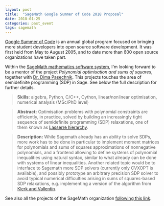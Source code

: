 ```yaml
---
layout: post
title:  "SageMath Google Summer of Code 2018 Proposal"
date: 2018-01-25
categories: past_event
tags: sagemath
---
```


[Google Summer of Code](https://summerofcode.withgoogle.com/) is an annual global
program focused on bringing more student developers into open source software
development. It was first held from May to August 2005, and to date more than 600 open source
organizations have taken part.

Within the [SageMath mathematics software system](www.sagemath.org), I'm looking forward
to be a mentor of the project *Polynomial optimisation and sums of squares*,
together with [Dr. Dima Pasechnik](https://www.cs.ox.ac.uk/people/dmitrii.pasechnik/).
This projects touches the area of semidefinite programming (SDP) in Sage. See below the full
description for further details.

> **Skills:** algebra, Python, C/C++, Cython, linear/nonlinear optimisation, numerical analysis (MSc/PhD level)

> **Abstract:** Optimisation problems with polynomial constraints are efficiently, in practice, solved by building an increasingly tight sequence of semidefinite programming (SDP) relaxations, one of them known as [Lasserre hierarchy](https://en.wikipedia.org/wiki/Sum-of-squares_optimization).

> **Description:** While Sagemath already has an ability to solve SDPs, more work has to be done in particular to implement moment matrices for polynomials and sums of squares approximations of nonnegative polynomials, and a frontend allowing to define systems of polynomial inequalities using natural syntax, similar to what already can be done with systems of linear inequalities. Another related topic would be to interface to Sagemath more SDP solvers (currently only CVXOPT is available), and possibly prototype an arbitrary precision SDP solver to avoid typical numerical difficulties arising in sums of squares-based SDP relaxations, e.g. implementing a version of the algorithm from [Klerk and Vallentin](https://arxiv.org/abs/1507.03549).

See also all the projects of the SageMath organization
[following this link](https://wiki.sagemath.org/GSoC/2018).
